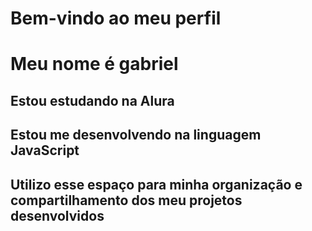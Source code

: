 # Bem-vindo ao meu perfil #

# Meu nome é gabriel #

## Estou estudando na Alura
## Estou me desenvolvendo na linguagem JavaScript
## Utilizo esse espaço para minha organização e compartilhamento dos meu projetos desenvolvidos
